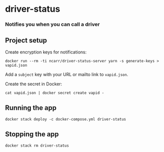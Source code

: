 # driver-status
### Notifies you when you can call a driver

## Project setup

Create encryption keys for notifications:
```
docker run --rm -ti ncarr/driver-status-server yarn -s generate-keys > vapid.json
```

Add a `subject` key with your URL or mailto link to `vapid.json`.

Create the secret in Docker:
```
cat vapid.json | docker secret create vapid -
```

## Running the app

```
docker stack deploy -c docker-compose.yml driver-status
```

## Stopping the app

```
docker stack rm driver-status
```
